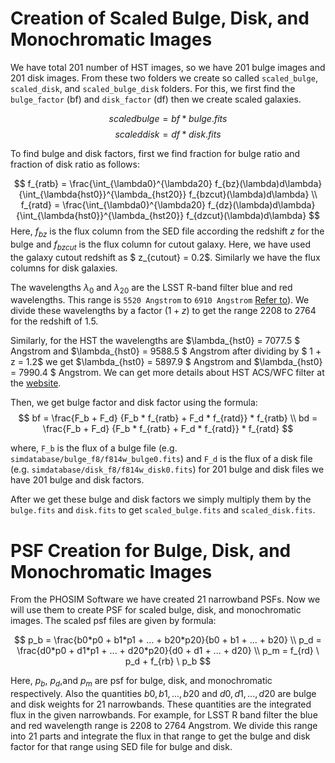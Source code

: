 # Creation of Scaled Bulge, Disk, and Monochromatic Images
We have total 201 number of HST images, so we have 201 bulge images and 201 disk images.
From these two folders we create so called `scaled_bulge`, `scaled_disk`, and `scaled_bulge_disk` folders. 
For this, we first find the `bulge_factor` (bf) and `disk_factor` (df) then we create scaled galaxies.

  $$scaledbulge = bf * bulge.fits$$
  $$ scaleddisk = df * disk.fits$$
 
 

To find bulge and disk factors, first we find fraction for bulge ratio and fraction of disk ratio as follows:

 $$
 f_{ratb} = \frac{\int_{\lambda0}^{\lambda20} f_{bz}(\lambda)d\lambda}
 {\int_{\lambda{hst0}}^{\lambda_{hst20}} f_{bzcut}(\lambda)d\lambda} \\
 f_{ratd} = \frac{\int_{\lambda0}^{\lambda20} f_{dz}(\lambda)d\lambda}
 {\int_{\lambda{hst0}}^{\lambda_{hst20}} f_{dzcut}(\lambda)d\lambda}
 $$
Here, $f_{bz}$ is the flux column from the SED file according the redshift $z$ for the bulge and $f_{bzcut}$ is the 
flux column for cutout galaxy. Here, we have used the galaxy cutout redshift as $ z_{cutout} = 0.2$. Similarly we have the flux columns for disk galaxies.

The wavelengths $\lambda_0$ and $\lambda_{20}$ are the LSST R-band filter blue and red wavelengths. This range is `5520 Angstrom` to `6910 Angstrom` [Refer to](https://www.lsst.org/about/camera/features)).
We divide these wavelengths by a factor ($1 + z$) to get the range 2208 to 2764 for the redshift of 1.5.

Similarly, for the HST the wavelengths are $\lambda_{hst0} = 7077.5 $ Angstrom and $\lambda_{hst0} = 9588.5 $ Angstrom after dividing by $ 1 + z = 1.2$ we get $\lambda_{hst0} = 5897.9 $ Angstrom and $\lambda_{hst0} = 7990.4 $ Angstrom. We can get more details about HST ACS/WFC filter at the [website](http://www.stsci.edu/hst/acs/documents/handbooks/current/c05_imaging2.html).

Then, we get bulge factor and disk factor using the formula:
 $$
 bf = \frac{F_b + F_d} {F_b * f_{ratb} + F_d * f_{ratd}} * f_{ratb} \\
 bd = \frac{F_b + F_d} {F_b * f_{ratb} + F_d * f_{ratd}} * f_{ratd}
$$
 
 where, `F_b` is the flux of a bulge file (e.g. `simdatabase/bulge_f8/f814w_bulge0.fits`) and `F_d` is the flux of a disk file (e.g. `simdatabase/disk_f8/f814w_disk0.fits`) for 201 bulge and disk files we have 201 bulge and disk factors.
 
After we get these bulge and disk factors we simply multiply them by the `bulge.fits` and `disk.fits` to get `scaled_bulge.fits` and `scaled_disk.fits`.

# PSF Creation for Bulge, Disk, and Monochromatic Images
From the PHOSIM Software we have created 21 narrowband PSFs. Now we will use them to create PSF for scaled bulge, disk, and monochromatic images. The scaled psf files are given by formula:

$$
 p_b = \frac{b0*p0 + b1*p1 + ... + b20*p20}{b0 + b1 + ... + b20} \\
 p_d = \frac{d0*p0 + d1*p1 + ... + d20*p20}{d0 + d1 + ... + d20} \\
 p_m = f_{rd} \ p_d + f_{rb} \ p_b
$$

Here, $p_b$, $p_d$,and $p_m$ are psf for bulge, disk, and monochromatic respectively. Also the quantities $b0, b1, ..., b20$ and $d0, d1, ..., d20$ are bulge and disk weights for 21 narrowbands. These quantities are the integrated flux in the given narrowbands. For example, for LSST R band filter the blue and red wavelength range is 2208 to 2764 Angstrom. We divide this range into 21 parts and integrate the flux in that range to get the bulge and disk factor for that range using SED file for bulge and disk.
